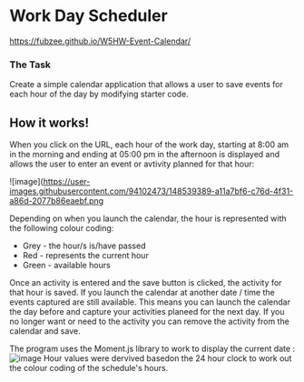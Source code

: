 # Work Day Scheduler 
https://fubzee.github.io/W5HW-Event-Calendar/

### The Task

Create a simple calendar application that allows a user to save events for each hour of the day by modifying starter code. 

## How it works!

When you click on the URL, each hour of the work day, starting at 8:00 am in the morning and ending at 05:00 pm in the afternoon is displayed and allows the user to enter an event or avtivity planned for that hour:

![image](https://user-images.githubusercontent.com/94102473/148539389-a11a7bf6-c76d-4f31-a86d-2077b86eaebf.png

Depending on when you launch the calendar, the hour is represented with the following colour coding: 

- Grey - the hour/s is/have passed 
- Red - represents the current hour
- Green - available hours

Once an activity is entered and the save button is clicked, the activity for that hour is saved.  If you launch the calendar at another date / time the events captured are still available.  This means you can launch the calendar the day before and capture your activities planeed for the next day.  If you no longer want or need to the activity you can remove the activity from the calendar and save.  

The program uses the Moment.js library to work to display the current date : ![image](https://user-images.githubusercontent.com/94102473/148540417-a959cd43-9dc8-4491-bd93-af0510178aa4.png)
Hour values were dervived basedon the 24 hour clock to work out the colour coding of the schedule's hours.  


